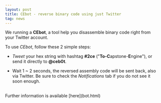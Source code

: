 ```yaml
---
layout: post
title: CEbot - reverse binary code using just Twitter
tag: news
---
```


We running a **CEbot**, a tool help you disassemble binary code right from your Twitter account.

To use *CEbot*, follow these 2 simple steps:

- *Tweet* your hex string with hashtag **#2ce** ("**To-C**apstone-**E**ngine"), or send it directly to **@ceb0t**.

- Wait 1 ~ 2 seconds, the reversed assembly code will be sent back, also via Twitter. Be sure to check the *Notifications* tab if you do not see it soon enough.

<br>
Further information is available [here](bot.html)


